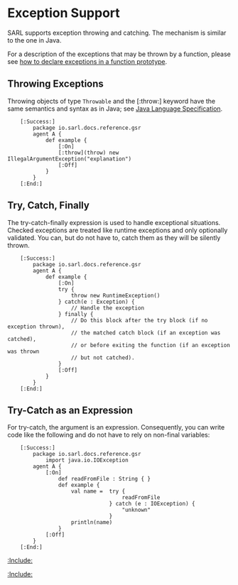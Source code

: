 # Exception Support

SARL supports exception throwing and catching. The mechanism is similar to the one in Java.

For a description of the exceptions that may be thrown by a function,
please see [how to declare exceptions in a function prototype](./FuncDecls.md#2-declare-exceptions-in-the-function-prototype).


## Throwing Exceptions

Throwing objects of type `Throwable` and the [:throw:] keyword have the same semantics and syntax as in Java; see
[Java Language Specification](http://docs.oracle.com/javase/specs/jls/se7/html/jls-14.html#jls-14.18). 

		[:Success:]
			package io.sarl.docs.reference.gsr
			agent A {
				def example {
					[:On]
					[:throw](throw) new IllegalArgumentException("explanation")
					[:Off]
				}
			}
		[:End:]


## Try, Catch, Finally

The try-catch-finally expression is used to handle exceptional situations. 
Checked exceptions are treated like runtime exceptions and only optionally 
validated. You can, but do not have to, catch them as they will be silently thrown. 

		[:Success:]
			package io.sarl.docs.reference.gsr
			agent A {
				def example {
					[:On]
					try {
						throw new RuntimeException()
					} catch(e : Exception) {
						// Handle the exception
					} finally {
						// Do this block after the try block (if no exception thrown), 
						// the matched catch block (if an exception was catched),
						// or before exiting the function (if an exception was thrown
						// but not catched).
					}
					[:Off]
				}
			}
		[:End:]


## Try-Catch as an Expression

For try-catch, the argument is an expression. Consequently, you can
write code like the following and do not have to rely on
non-final variables: 

		[:Success:]
			package io.sarl.docs.reference.gsr
				import java.io.IOException
			agent A {
				[:On]
					def readFromFile : String { } 
					def example {
						val name =	try {
										readFromFile
									} catch (e : IOException) {
										"unknown"
									}
						println(name)
					}
				[:Off]
			}
		[:End:]



[:Include:](../generalsyntaxref.inc)

[:Include:](../../legal.inc)
